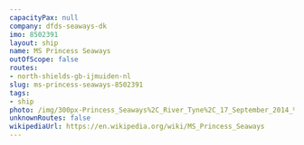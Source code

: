 ```yaml
---
capacityPax: null
company: dfds-seaways-dk
imo: 8502391
layout: ship
name: MS Princess Seaways
outOfScope: false
routes:
- north-shields-gb-ijmuiden-nl
slug: ms-princess-seaways-8502391
tags:
- ship
photo: /img/300px-Princess_Seaways%2C_River_Tyne%2C_17_September_2014_%281%29.JPG
unknownRoutes: false
wikipediaUrl: https://en.wikipedia.org/wiki/MS_Princess_Seaways
---
```


